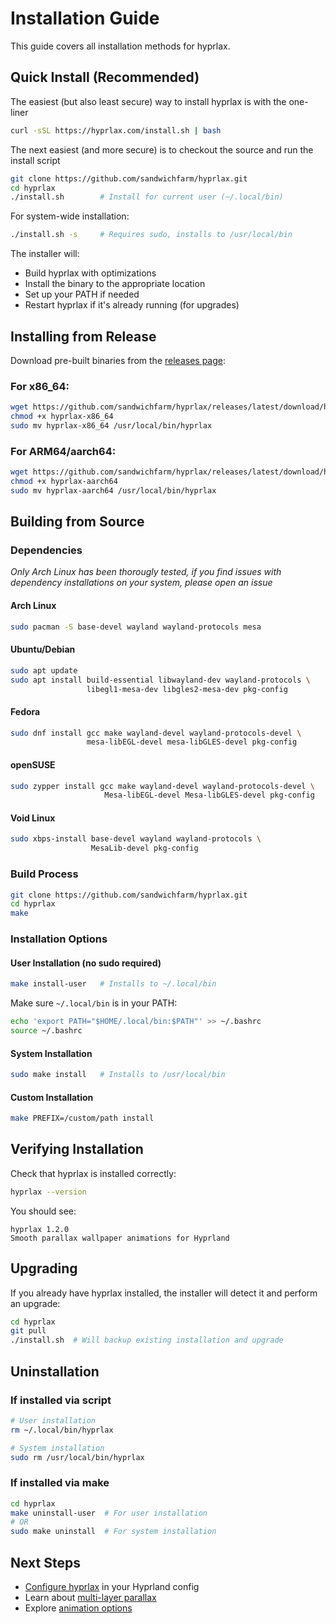 # Installation Guide

This guide covers all installation methods for hyprlax.

## Quick Install (Recommended)

The easiest (but also least secure) way to install hyprlax is with the one-liner  

```bash
curl -sSL https://hyprlax.com/install.sh | bash
```


The next easiest (and more secure) is to checkout the source and run the install script 

```bash
git clone https://github.com/sandwichfarm/hyprlax.git
cd hyprlax
./install.sh        # Install for current user (~/.local/bin)
```

For system-wide installation:
```bash
./install.sh -s     # Requires sudo, installs to /usr/local/bin
```

The installer will:
- Build hyprlax with optimizations
- Install the binary to the appropriate location
- Set up your PATH if needed
- Restart hyprlax if it's already running (for upgrades)

## Installing from Release

Download pre-built binaries from the [releases page](https://github.com/sandwichfarm/hyprlax/releases):

### For x86_64:
```bash
wget https://github.com/sandwichfarm/hyprlax/releases/latest/download/hyprlax-x86_64
chmod +x hyprlax-x86_64
sudo mv hyprlax-x86_64 /usr/local/bin/hyprlax
```

### For ARM64/aarch64:
```bash
wget https://github.com/sandwichfarm/hyprlax/releases/latest/download/hyprlax-aarch64
chmod +x hyprlax-aarch64
sudo mv hyprlax-aarch64 /usr/local/bin/hyprlax
```

## Building from Source

### Dependencies
_Only Arch Linux has been thorougly tested, if you find issues with dependency installations on your system, please open an issue_

#### Arch Linux
```bash
sudo pacman -S base-devel wayland wayland-protocols mesa
```

#### Ubuntu/Debian
```bash
sudo apt update
sudo apt install build-essential libwayland-dev wayland-protocols \
                 libegl1-mesa-dev libgles2-mesa-dev pkg-config
```

#### Fedora
```bash
sudo dnf install gcc make wayland-devel wayland-protocols-devel \
                 mesa-libEGL-devel mesa-libGLES-devel pkg-config
```

#### openSUSE
```bash
sudo zypper install gcc make wayland-devel wayland-protocols-devel \
                     Mesa-libEGL-devel Mesa-libGLES-devel pkg-config
```

#### Void Linux
```bash
sudo xbps-install base-devel wayland wayland-protocols \
                  MesaLib-devel pkg-config
```

### Build Process

```bash
git clone https://github.com/sandwichfarm/hyprlax.git
cd hyprlax
make
```

### Installation Options

#### User Installation (no sudo required)
```bash
make install-user   # Installs to ~/.local/bin
```

Make sure `~/.local/bin` is in your PATH:
```bash
echo 'export PATH="$HOME/.local/bin:$PATH"' >> ~/.bashrc
source ~/.bashrc
```

#### System Installation
```bash
sudo make install   # Installs to /usr/local/bin
```

#### Custom Installation
```bash
make PREFIX=/custom/path install
```

## Verifying Installation

Check that hyprlax is installed correctly:

```bash
hyprlax --version
```

You should see:
```
hyprlax 1.2.0
Smooth parallax wallpaper animations for Hyprland
```

## Upgrading

If you already have hyprlax installed, the installer will detect it and perform an upgrade:

```bash
cd hyprlax
git pull
./install.sh  # Will backup existing installation and upgrade
```

## Uninstallation

### If installed via script
```bash
# User installation
rm ~/.local/bin/hyprlax

# System installation
sudo rm /usr/local/bin/hyprlax
```

### If installed via make
```bash
cd hyprlax
make uninstall-user  # For user installation
# OR
sudo make uninstall  # For system installation
```

## Next Steps

- [Configure hyprlax](configuration.md) in your Hyprland config
- Learn about [multi-layer parallax](multi-layer.md)
- Explore [animation options](animation.md)
